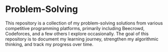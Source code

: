 # Problem-Solving
This repository is a collection of my problem-solving solutions from various competitive programming platforms, primarily including Beecrowd, Codeforces, and a few others I explore occasionally. The goal of this repository is to document my learning journey, strengthen my algorithmic thinking, and track my progress over time. 
